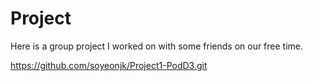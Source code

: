 # Project
Here is a group project I worked on with some friends on our free time.

https://github.com/soyeonjk/Project1-PodD3.git
